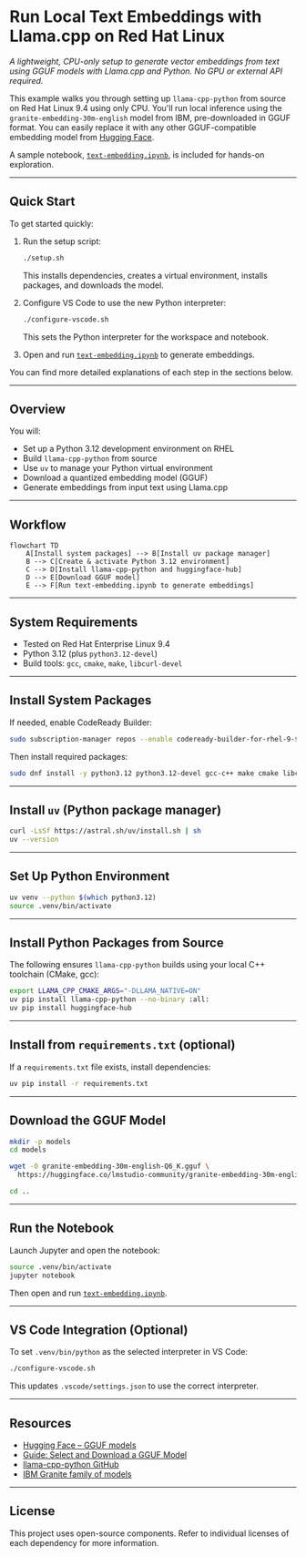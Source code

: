 # Run Local Text Embeddings with Llama.cpp on Red Hat Linux

*A lightweight, CPU-only setup to generate vector embeddings from text using GGUF models with Llama.cpp and Python. No GPU or external API required.*

This example walks you through setting up `llama-cpp-python` from source on Red Hat Linux 9.4 using only CPU. You'll run local inference using the `granite-embedding-30m-english` model from IBM, pre-downloaded in GGUF format. You can easily replace it with any other GGUF-compatible embedding model from [Hugging Face](https://huggingface.co).

A sample notebook, [`text-embedding.ipynb`](./text-embedding.ipynb), is included for hands-on exploration.

---

## Quick Start

To get started quickly:

1. Run the setup script:

   ```bash
   ./setup.sh
   ```

   This installs dependencies, creates a virtual environment, installs packages, and downloads the model.

2. Configure VS Code to use the new Python interpreter:

   ```bash
   ./configure-vscode.sh
   ```

   This sets the Python interpreter for the workspace and notebook.

3. Open and run [`text-embedding.ipynb`](./text-embedding.ipynb) to generate embeddings.

You can find more detailed explanations of each step in the sections below.

---

## Overview

You will:

* Set up a Python 3.12 development environment on RHEL
* Build `llama-cpp-python` from source
* Use `uv` to manage your Python virtual environment
* Download a quantized embedding model (GGUF)
* Generate embeddings from input text using Llama.cpp

---

## Workflow

```mermaid
flowchart TD
    A[Install system packages] --> B[Install uv package manager]
    B --> C[Create & activate Python 3.12 environment]
    C --> D[Install llama-cpp-python and huggingface-hub]
    D --> E[Download GGUF model]
    E --> F[Run text-embedding.ipynb to generate embeddings]
```

---

## System Requirements

* Tested on Red Hat Enterprise Linux 9.4
* Python 3.12 (plus `python3.12-devel`)
* Build tools: `gcc`, `cmake`, `make`, `libcurl-devel`

---

## Install System Packages

If needed, enable CodeReady Builder:

```bash
sudo subscription-manager repos --enable codeready-builder-for-rhel-9-$(arch)-rpms
```

Then install required packages:

```bash
sudo dnf install -y python3.12 python3.12-devel gcc-c++ make cmake libcurl-devel wget
```

---

## Install `uv` (Python package manager)

```bash
curl -LsSf https://astral.sh/uv/install.sh | sh
uv --version
```

---

## Set Up Python Environment

```bash
uv venv --python $(which python3.12)
source .venv/bin/activate
```

---

## Install Python Packages from Source

The following ensures `llama-cpp-python` builds using your local C++ toolchain (CMake, gcc):

```bash
export LLAMA_CPP_CMAKE_ARGS="-DLLAMA_NATIVE=ON"
uv pip install llama-cpp-python --no-binary :all:
uv pip install huggingface-hub
```

---

## Install from `requirements.txt` (optional)

If a `requirements.txt` file exists, install dependencies:

```bash
uv pip install -r requirements.txt
```

---

## Download the GGUF Model

```bash
mkdir -p models
cd models

wget -O granite-embedding-30m-english-Q6_K.gguf \
  https://huggingface.co/lmstudio-community/granite-embedding-30m-english-GGUF/resolve/main/granite-embedding-30m-english-Q6_K.gguf

cd ..
```

---

## Run the Notebook

Launch Jupyter and open the notebook:

```bash
source .venv/bin/activate
jupyter notebook
```

Then open and run [`text-embedding.ipynb`](./text-embedding.ipynb).

---

## VS Code Integration (Optional)

To set `.venv/bin/python` as the selected interpreter in VS Code:

```bash
./configure-vscode.sh
```

This updates `.vscode/settings.json` to use the correct interpreter.

---

## Resources

* [Hugging Face – GGUF models](https://huggingface.co/models?search=gguf)
* [Guide: Select and Download a GGUF Model](https://shaikhonai.substack.com/i/162148895/select-and-download-a-gguf-model)
* [llama-cpp-python GitHub](https://github.com/abetlen/llama-cpp-python)
* [IBM Granite family of models](https://huggingface.co/ibm)

---

## License

This project uses open-source components. Refer to individual licenses of each dependency for more information.
